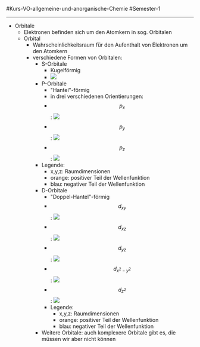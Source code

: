 #Kurs-VO-allgemeine-und-anorganische-Chemie  #Semester-1

---

- Orbitale
    - Elektronen befinden sich um den Atomkern in sog. Orbitalen
    - Orbital
        - Wahrscheinlichkeitsraum für den Aufenthalt von Elektronen um den Atomkern
        - verschiedene Formen von Orbitalen:
            - S-Orbitale
                - Kugelförmig
                - ![](https://remnote-user-data.s3.amazonaws.com/T0nDuKUFS4LPaQORIwiFgesSD5X8TF9cGRikgREpceO87hR9zZE2NqPKN6h30O7m0FD9q0sz4U_F6N2cqFQT9vN2mErqy7wf5ZIkT8vJw36wMDrnhGqs1Rg6_6Pk9CJX)  
            - P-Orbitale
                - "Hantel"-förmig
                - in drei verschiedenen Orientierungen:
                - $$ p_x $$: ![](https://remnote-user-data.s3.amazonaws.com/YnOS4v-bfibOW2by094SFnxj1QrBhaXicDI5zb1fMZJ990-Ri2jV4l-1tal5DDG1kLewfvcL8stMfc3JgNBkHhq66Yb6u7c3RsJUzIxCOC3D-FgGQpa6S5pDlHBp0vsL)  
                - $$ p_y $$: ![](https://remnote-user-data.s3.amazonaws.com/L9WU8eRnWMoRsJtzzCoiembLanjGwrD-HwPNqNf98h_C042iZ3nDT1tho1XYIr0yo8gVcdGEEZ7RZz_WmlMzeHASCHF46qWlkMhCiTY7g6L_5KIATzh3f34z1_p3thI0)  
                - $$ p_z $$: ![](https://remnote-user-data.s3.amazonaws.com/5cirW1as8xsEkbFrGLbNERe1qmYcXCYxQPlLnK5977e72S3ga_5n6SKQzR36cNiDKV9eG9JG_zkuWMbg1r9XiEiHDI5bfDAMuurbQwO88ASSEjN7GCbWm5lwODvUefQh)  
            - Legende:
                - x,y,z: Raumdimensionen
                - orange: positiver Teil der Wellenfunktion
                - blau: negativer Teil der Wellenfunktion
            - D-Orbitale
                - "Doppel-Hantel"-förmig
                - $$ $$$$ d_{xy} $$: ![](https://remnote-user-data.s3.amazonaws.com/6oQwAuUmtDbNg8IBRjqV1zDpygCfFy9_LZVqI-ULEnbRFnGAyXPLyhf4fWq10UkkKYK-N3zOAYv8tB-36pXAtnWaJgUzfbjg5wPuhq_cyvDP_bgh3RZ-mK4lknxF_a0Z)  
                - $$d_{xz}$$: ![](https://remnote-user-data.s3.amazonaws.com/nMUSmcVZyAAuV-LGYw_UDiVOYygclqwMQPeK4SJqOJNNc_gN16zShIiruOBJ2tbzrphtjwrfq2GGLprsDOR60LqKbT-79brHvf4NocgYwevLUGbJZ6KelN8sj2gBmr0L)  
                - $$d_{yz}$$: ![](https://remnote-user-data.s3.amazonaws.com/7efd-1UDII6AmYd4wzXpLTXF7Av47Hc-Poy2e05fjm67Xo3FM5gKKCM3lzcv8-mXzpnHZjcJKNBrBPecxjyIztkqJ94w7XSTFFsv_se6L6XIZAz66ACAkv__1AgU7BnZ)  
                - $$d_{x^2-y^2}$$: ![](https://remnote-user-data.s3.amazonaws.com/3FdRQRKYJ-EuHHbCby7znRMd6AODXWWbS7CE9eUAbqZQkLJOQwIsnvxq_AVV9or-X81N6khKp2pfHvsx_SkARX17lJk2as4dD9QCuE3eRZUav6uK6Tb8hyYaRgUL44Bo)  
                - $$d_{z^2}$$: ![](https://remnote-user-data.s3.amazonaws.com/jlbHFyD3ij5r2eoIsWgbN32NVG9w-y44rKWOiapIminJ_2JUdM2609Pka9YdEdOyXGKT2b9aDuVl17YEM_sx9h8xehiDPnCQtBHKNMIRKVRN1rNztAMMnF0KKEfFBLrj)
                - Legende:
                    - x,y,z: Raumdimensionen
                    - orange: positiver Teil der Wellenfunktion
                    - blau: negativer Teil der Wellenfunktion
            - Weitere Orbitale: auch komplexere Orbitale gibt es, die müssen wir aber nicht können
